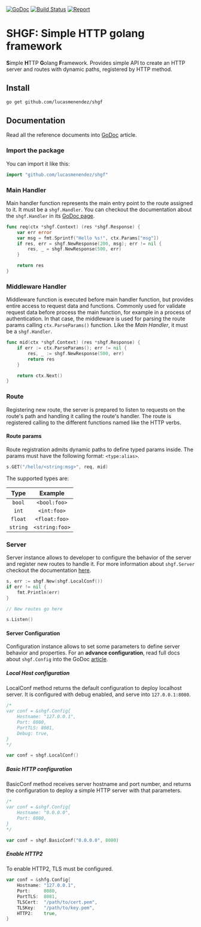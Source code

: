 [![GoDoc](https://godoc.org/github.com/lucasmenendez/shgf?status.svg)](https://godoc.org/github.com/lucasmenendez/shgf)
[![Build Status](https://travis-ci.org/lucasmenendez/shgf.svg?branch=master)](https://travis-ci.org/lucasmenendez/shgf)
[![Report](https://goreportcard.com/badge/github.com/lucasmenendez/shgf)](https://goreportcard.com/report/github.com/lucasmenendez/shgf)

# SHGF: Simple HTTP golang framework
**S**imple **H**TTP **G**olang **F**ramework. Provides simple API to create an HTTP server and routes with dynamic paths, registered by HTTP method.

## Install

```sh
go get github.com/lucasmenendez/shgf	
```

## Documentation
Read all the reference documents into [GoDoc](https://godoc.org/github.com/lucasmenendez/shgf) article.

### Import the package

You can import it like this:

```go
import "github.com/lucasmenendez/shgf"
```

### Main Handler

Main handler function represents the main entry point to the route assigned to it.
It must be a `shgf.Handler`. You can checkout the documentation about the `shgf.Handler` in its [GoDoc page](https://godoc.org/github.com/lucasmenendez/shgf#Handler).

```go
func req(ctx *shgf.Context) (res *shgf.Response) {
	var err error
	var msg = fmt.Sprintf("Hello %s!", ctx.Params["msg"])
	if res, err = shgf.NewResponse(200, msg); err != nil {
		res, _ = shgf.NewResponse(500, err)
	}

	return res
}
```

### Middleware Handler

Middleware function is executed before main handler function, but provides entire access to request data and functions. Commonly used for validate request data before process the main function, for example in a process of authentication. In that case, the middleware is used for parsing the route params calling `ctx.ParseParams()` function. Like the *Main Handler*, it must be a `shgf.Handler`. 

```go
func mid(ctx *shgf.Context) (res *shgf.Response) {
	if err := ctx.ParseParams(); err != nil {
		res, _ := shgf.NewResponse(500, err)
		return res
	}

	return ctx.Next()
}
```

### Route

Registering new route, the server is prepared to listen to requests on the route's path and handling it calling the route's handler. The route is registered calling to the different functions named like the HTTP verbs.

#### Route params

Route registration admits dynamic paths to define typed params inside. The params must have the following format: `<type:alias>`.

```go
s.GET("/hello/<string:msg>", req, mid)
```

The supported types are:

|  **Type**  |   **Example**  |
|:----------:|:--------------:|
|   `bool`   |  `<bool:foo>`  |
|    `int`   |   `<int:foo>`  |
|   `float`  |  `<float:foo>` |
|  `string`  | `<string:foo>` |


### Server

Server instance allows to developer to configure the behavior of the server and register new routes to handle it. For more information about `shgf.Server` checkout the documentation [here](https://godoc.org/github.com/lucasmenendez/shgf#Server).

```go
s, err := shgf.New(shgf.LocalConf())
if err != nil {
	fmt.Println(err)
}

// New routes go here

s.Listen()

```

#### Server Configuration

Configuration instance allows to set some parameters to define server behavior and properties. For an **advance configuration**, read full docs about `shgf.Config` into the GoDoc [article](https://godoc.org/github.com/lucasmenendez/shgf#Config).

##### Local Host configuration

LocalConf method returns the default configuration to deploy localhost server. It is configured with debug enabled, and serve into `127.0.0.1:8080`.

```go
/*
var conf = &shgf.Config{
	Hostname: "127.0.0.1",
	Port: 8080,
	PortTLS: 8081,
	Debug: true,
}
*/

var conf = shgf.LocalConf()
```

##### Basic HTTP configuration

BasicConf method receives server hostname and port number, and returns the configuration to deploy a simple HTTP server with that parameters.

```go
/*
var conf = &shgf.Config{
	Hostname: "0.0.0.0",
	Port: 8080,
}
*/

var conf = shgf.BasicConf("0.0.0.0", 8080)
```

##### Enable HTTP2

To enable HTTP2, TLS must be configured.

```go
var conf = &shfg.Config{
	Hostname: "127.0.0.1",
	Port:     8080,
	PortTLS:  8081,
	TLSCert:  "/path/to/cert.pem",
	TLSKey:   "/path/to/key.pem",
	HTTP2:    true,
}

```